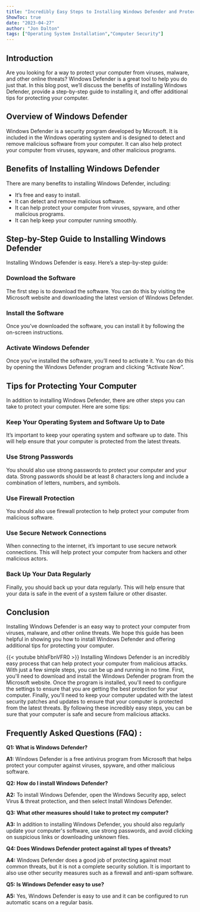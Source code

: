 ```yaml
---
title: "Incredibly Easy Steps to Installing Windows Defender and Protecting Your Computer Now!"
ShowToc: true 
date: "2023-04-27"
author: "Jon Dalton" 
tags: ["Operating System Installation","Computer Security"]
---
```

## Introduction
Are you looking for a way to protect your computer from viruses, malware, and other online threats? Windows Defender is a great tool to help you do just that. In this blog post, we’ll discuss the benefits of installing Windows Defender, provide a step-by-step guide to installing it, and offer additional tips for protecting your computer. 

## Overview of Windows Defender
Windows Defender is a security program developed by Microsoft. It is included in the Windows operating system and is designed to detect and remove malicious software from your computer. It can also help protect your computer from viruses, spyware, and other malicious programs.

## Benefits of Installing Windows Defender
There are many benefits to installing Windows Defender, including:

- It’s free and easy to install.
- It can detect and remove malicious software.
- It can help protect your computer from viruses, spyware, and other malicious programs.
- It can help keep your computer running smoothly.

## Step-by-Step Guide to Installing Windows Defender
Installing Windows Defender is easy. Here’s a step-by-step guide:

### Download the Software
The first step is to download the software. You can do this by visiting the Microsoft website and downloading the latest version of Windows Defender.

### Install the Software
Once you’ve downloaded the software, you can install it by following the on-screen instructions.

### Activate Windows Defender
Once you’ve installed the software, you’ll need to activate it. You can do this by opening the Windows Defender program and clicking “Activate Now”.

## Tips for Protecting Your Computer
In addition to installing Windows Defender, there are other steps you can take to protect your computer. Here are some tips:

### Keep Your Operating System and Software Up to Date
It’s important to keep your operating system and software up to date. This will help ensure that your computer is protected from the latest threats.

### Use Strong Passwords
You should also use strong passwords to protect your computer and your data. Strong passwords should be at least 8 characters long and include a combination of letters, numbers, and symbols.

### Use Firewall Protection
You should also use firewall protection to help protect your computer from malicious software.

### Use Secure Network Connections
When connecting to the internet, it’s important to use secure network connections. This will help protect your computer from hackers and other malicious actors.

### Back Up Your Data Regularly
Finally, you should back up your data regularly. This will help ensure that your data is safe in the event of a system failure or other disaster.

## Conclusion
Installing Windows Defender is an easy way to protect your computer from viruses, malware, and other online threats. We hope this guide has been helpful in showing you how to install Windows Defender and offering additional tips for protecting your computer.

{{< youtube bhlxFbnVFR0 >}} 
Installing Windows Defender is an incredibly easy process that can help protect your computer from malicious attacks. With just a few simple steps, you can be up and running in no time. First, you'll need to download and install the Windows Defender program from the Microsoft website. Once the program is installed, you'll need to configure the settings to ensure that you are getting the best protection for your computer. Finally, you'll need to keep your computer updated with the latest security patches and updates to ensure that your computer is protected from the latest threats. By following these incredibly easy steps, you can be sure that your computer is safe and secure from malicious attacks.

## Frequently Asked Questions (FAQ) :
**Q1: What is Windows Defender?**

**A1:** Windows Defender is a free antivirus program from Microsoft that helps protect your computer against viruses, spyware, and other malicious software.

**Q2: How do I install Windows Defender?**

**A2:** To install Windows Defender, open the Windows Security app, select Virus & threat protection, and then select Install Windows Defender.

**Q3: What other measures should I take to protect my computer?**

**A3:** In addition to installing Windows Defender, you should also regularly update your computer's software, use strong passwords, and avoid clicking on suspicious links or downloading unknown files.

**Q4: Does Windows Defender protect against all types of threats?**

**A4:** Windows Defender does a good job of protecting against most common threats, but it is not a complete security solution. It is important to also use other security measures such as a firewall and anti-spam software.

**Q5: Is Windows Defender easy to use?**

**A5:** Yes, Windows Defender is easy to use and it can be configured to run automatic scans on a regular basis.





